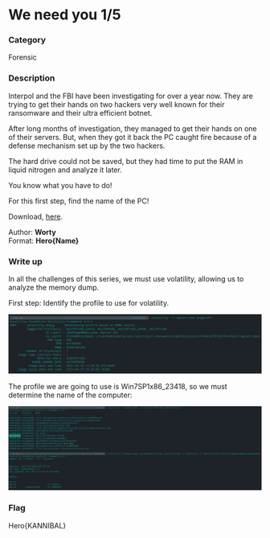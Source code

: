 # We need you 1/5

### Category

Forensic

### Description

Interpol and the FBI have been investigating for over a year now. They are trying to get their hands on two hackers very well known for their ransomware and their ultra efficient botnet.

After long months of investigation, they managed to get their hands on one of their servers. But, when they got it back the PC caught fire because of a defense mechanism set up by the two hackers.

The hard drive could not be saved, but they had time to put the RAM in liquid nitrogen and analyze it later.

You know what you have to do!

For this first step, find the name of the PC!

Download, [here](http://chall0.heroctf.fr/Challenge.zip).

Author: **Worty**<br>
Format: **Hero{Name}**

### Write up

In all the challenges of this series, we must use volatility, allowing us to analyze the memory dump.

First step: Identify the profile to use for volatility.

![alt](images/getprofile.png)

The profile we are going to use is Win7SP1x86_23418, so we must determine the name of the computer:

![alt](images/computername.png)
### Flag

Hero{KANNIBAL}